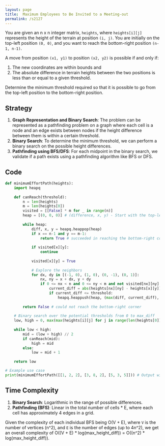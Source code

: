 ```yaml
---
layout: page
title:  Maximum Employees to Be Invited to a Meeting-out
permalink: /s2127
---
```

You are given an n x n integer matrix, `heights`, where `heights[i][j]` represents the height of the terrain at position `(i, j)`. You are initially on the top-left position `(0, 0)`, and you want to reach the bottom-right position `(n-1, n-1)`.

A move from position `(x1, y1)` to position `(x2, y2)` is possible if and only if:
1. The new coordinates are within bounds and
2. The absolute difference in terrain heights between the two positions is less than or equal to a given threshold.

Determine the minimum threshold required so that it is possible to go from the top-left position to the bottom-right position. 

## Strategy

1. **Graph Representation and Binary Search**: The problem can be represented as a pathfinding problem on a graph where each cell is a node and an edge exists between nodes if the height difference between them is within a certain threshold.
2. **Binary Search**: To determine the minimum threshold, we can perform a binary search on the possible height differences.
3. **Pathfinding using BFS/DFS**: For each midpoint in the binary search, we validate if a path exists using a pathfinding algorithm like BFS or DFS.

## Code

```python
def minimumEffortPath(heights):
    import heapq
    
    def canReach(threshold):
        n = len(heights)
        m = len(heights[0])
        visited = [[False] * m for _ in range(n)]
        heap = [(0, 0, 0)] # (difference, x, y) - Start with the top-left corner
        
        while heap:
            diff, x, y = heapq.heappop(heap)
            if x == n-1 and y == m-1:
                return True # succeeded in reaching the bottom-right corner
            
            if visited[x][y]:
                continue
            
            visited[x][y] = True
            
            # Explore the neighbors
            for dx, dy in [(-1, 0), (1, 0), (0, -1), (0, 1)]:
                nx, ny = x + dx, y + dy
                if 0 <= nx < n and 0 <= ny < m and not visited[nx][ny]:
                    current_diff = abs(heights[nx][ny] - heights[x][y])
                    if current_diff <= threshold:
                        heapq.heappush(heap, (max(diff, current_diff), nx, ny))
        
        return False # could not reach the bottom-right corner
    
    # Binary search over the potential thresholds from 0 to max_diff
    low, high = 0, max(max(heights[i][j] for j in range(len(heights[0]))) for i in range(len(heights))) - min(min(heights[i][j] for j in range(len(heights[0]))) for i in range(len(heights)))
    
    while low < high:
        mid = (low + high) // 2
        if canReach(mid):
            high = mid
        else:
            low = mid + 1
    
    return low

# Example use case
print(minimumEffortPath([[1, 2, 2], [3, 8, 2], [5, 3, 5]])) # Output will be 2
```

## Time Complexity

1. **Binary Search**: Logarithmic in the range of possible differences.
2. **Pathfinding (BFS)**: Linear in the total number of cells * E, where each cell has approximately 4 edges in a grid.

Given the complexity of each individual BFS being O(V + E), where `V` is the number of vertices (n^2), and `E` is the number of edges (up to 4n^2), we get an overall complexity of O((V + E) * log(max_height_diff)) = O((n^2) * log(max_height_diff)).